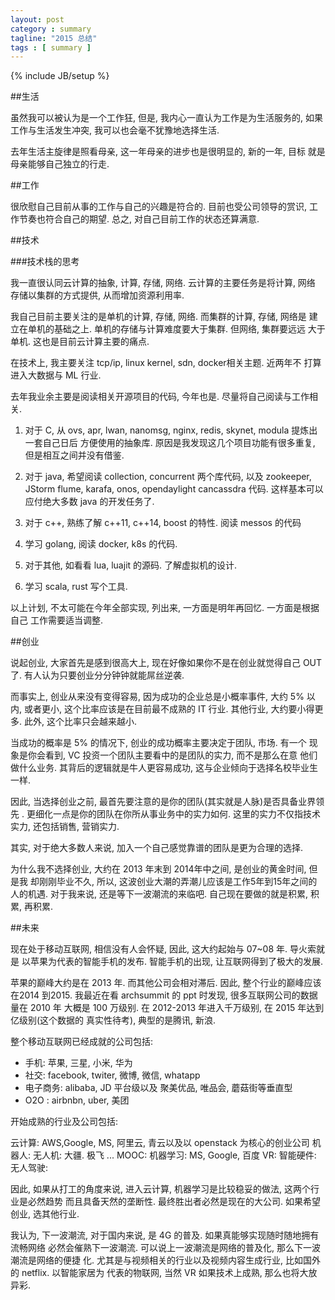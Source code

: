 ```yaml
---
layout: post
category : summary
tagline: "2015 总结"
tags : [ summary ]
---
```

{% include JB/setup %}

##生活

虽然我可以被认为是一个工作狂, 但是, 我内心一直认为工作是为生活服务的,
如果工作与生活发生冲突, 我可以也会毫不犹豫地选择生活.

去年生活主旋律是照看母亲, 这一年母亲的进步也是很明显的, 新的一年, 目标
就是母亲能够自己独立的行走.

##工作

很欣慰自己目前从事的工作与自己的兴趣是符合的. 目前也受公司领导的赏识,
工作节奏也符合自己的期望. 总之, 对自己目前工作的状态还算满意.

##技术

###技术栈的思考

我一直很认同云计算的抽象, 计算, 存储, 网络. 云计算的主要任务是将计算, 网络
存储以集群的方式提供, 从而增加资源利用率.

我自己目前主要关注的是单机的计算, 存储, 网络. 而集群的计算, 存储, 网络是
建立在单机的基础之上. 单机的存储与计算难度要大于集群. 但网络, 集群要远远
大于单机. 这也是目前云计算主要的痛点.

在技术上, 我主要关注 tcp/ip, linux kernel, sdn, docker相关主题. 近两年不
打算进入大数据与 ML 行业.

去年我业余主要是阅读相关开源项目的代码, 今年也是. 尽量将自己阅读与工作相关.

1. 对于 C, 从 ovs, apr, lwan, nanomsg, nginx, redis, skynet, modula 提炼出一套自己日后
方便使用的抽象库. 原因是我发现这几个项目功能有很多重复, 但是相互之间并没有借鉴.

2. 对于 java, 希望阅读 collection, concurrent 两个库代码, 以及 zookeeper, JStorm
flume, karafa, onos, opendaylight cancassdra 代码. 这样基本可以应付绝大多数 java
的开发任务了.

3. 对于 c++, 熟练了解 c++11, c++14, boost 的特性. 阅读 messos 的代码

4. 学习 golang, 阅读 docker, k8s 的代码.

5. 对于其他, 如看看 lua, luajit 的源码. 了解虚拟机的设计.

6. 学习 scala, rust 写个工具.

以上计划, 不太可能在今年全部实现, 列出来, 一方面是明年再回忆. 一方面是根据自己
工作需要适当调整.

##创业

说起创业, 大家首先是感到很高大上, 现在好像如果你不是在创业就觉得自己 OUT
了. 有人认为只要创业分分钟钟就能屌丝逆袭.

而事实上, 创业从来没有变得容易, 因为成功的企业总是小概率事件, 大约 5% 以内,
或者更小, 这个比率应该是在目前最不成熟的 IT 行业. 其他行业, 大约要小得更多.
此外, 这个比率只会越来越小.

当成功的概率是 5% 的情况下, 创业的成功概率主要决定于团队, 市场. 有一个
现象是你会看到, VC 投资一个团队主要看中的是团队的实力, 而不是那么在意
他们做什么业务. 其背后的逻辑就是牛人更容易成功, 这与企业倾向于选择名校毕业生
一样.

因此, 当选择创业之前, 最首先要注意的是你的团队(其实就是人脉)是否具备业界领先
. 更细化一点是你的团队在你所从事业务中的实力如何. 这里的实力不仅指技术实力,
还包括销售, 营销实力.

其实, 对于绝大多数人来说, 加入一个自己感觉靠谱的团队是更为合理的选择.

为什么我不选择创业, 大约在 2013 年末到 2014年中之间, 是创业的黄金时间, 但是我
却刚刚毕业不久, 所以, 这波创业大潮的弄潮儿应该是工作5年到15年之间的人的机遇.
对于我来说, 还是等下一波潮流的来临吧. 自己现在要做的就是积累, 积累, 再积累.

##未来

现在处于移动互联网, 相信没有人会怀疑, 因此, 这大约起始与 07~08 年. 导火索就是
以苹果为代表的智能手机的发布. 智能手机的出现, 让互联网得到了极大的发展.

苹果的巅峰大约是在 2013 年. 而其他公司会相对滞后. 因此, 整个行业的巅峰应该在2014
到2015. 我最近在看 archsummit 的 ppt 时发现, 很多互联网公司的数据量在 2010 年
大概是 100 万级别. 在 2012-2013 年进入千万级别, 在 2015 年达到亿级别(这个数据的
真实性待考), 典型的是腾讯, 新浪.

整个移动互联网已经成就的公司包括:

* 手机: 苹果, 三星, 小米, 华为
* 社交: facebook, twiter, 微博, 微信, whatapp
* 电子商务: alibaba, JD 平台级以及 聚美优品, 唯品会, 蘑菇街等垂直型
* O2O : airbnbn, uber, 美团

开始成熟的行业及公司包括:

云计算: AWS,Google, MS, 阿里云, 青云以及以 openstack 为核心的创业公司
机器人:
无人机: 大疆. 极飞 ...
MOOC:
机器学习: MS, Google, 百度
VR:
智能硬件:
无人驾驶:

因此, 如果从打工的角度来说, 进入云计算, 机器学习是比较稳妥的做法, 这两个行业是必然趋势
而且具备天然的垄断性. 最终胜出者必然是现在的大公司. 如果希望创业, 选其他行业.

我认为, 下一波潮流, 对于国内来说, 是 4G 的普及. 如果真能够实现随时随地拥有流畅网络
必然会催熟下一波潮流. 可以说上一波潮流是网络的普及化, 那么下一波潮流是网络的便捷
化. 尤其是与视频相关的行业以及视频内容生成行业, 比如国外的 netflix. 以智能家居为
代表的物联网, 当然 VR 如果技术上成熟, 那么也将大放异彩.
